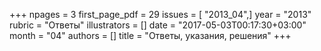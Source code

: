 +++
npages = 3
first_page_pdf = 29
issues = [ "2013_04",]
year = "2013"
rubric = "Ответы"
illustrators = []
date = "2017-05-03T00:17:30+03:00"
month = "04"
authors = []
title = "Ответы, указания, решения"
+++
